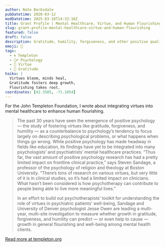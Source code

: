 ```yaml
---
author: Nate Barksdale
pubDatetime: 2020-03-12
modDatetime: 2025-03-18T14:32:16Z
title: Grant Profile | Mental Healthcare, Virtue, and Human Flourishing
slug: grant-profile-mental-healthcare-virtue-and-human-flourishing
featured: false
draft: false
description: Gratitude, humility, forgiveness, and other positive qualities may have a lot to offer in both psychological research and clinical practice.
emoji: 🧠
tags:
  - 🌀 Templeton
  - 🧘‍♂️ Psychology
  - 🥗 Virtue
  - 🙏 Gratitude
haiku: |
  Virtues bloom, minds heal,  
  Gratitude fosters deep growth,  
  Flourishing takes root.
coordinates: [42.3505, -71.1054]
---
```


For the John Templeton Foundation, I wrote about integrating virtues into mental healthcare to enhance human flourishing.

> The past 30 years have seen the emergence of positive psychology — the study of fostering virtues like gratitude, forgiveness, and humility — as a counterbalance to psychology’s tendency to focus largely on describing psychological problems, or what happens when things go wrong. While positive psychology has made headway in fields like education, its findings have yet to be integrated into many psychologists’ and psychiatrists’ mental healthcare practices. “Thus far, the vast amount of positive psychology research has had a pretty limited impact on frontline clinical practice,” says Steven Sandage, a professor of the psychology of religion and theology at Boston University. “There’s tons of research on various virtues, but very little of it is in clinical studies, so it’s had a limited impact on clinicians. What hasn’t been considered is how psychotherapy can contribute to people being able to live more meaningful lives.”
>
> In an effort to build out psychotherapists’ toolkit for understanding the role of virtues in psychiatric patients’ well-being, Sandage and University of Denver psychologist Jesse Owen are leading a multi-year, multi-site investigation to measure whether growth in gratitude, forgiveness, and humility can predict — or even help to cause — growth in general flourishing and well-being among mental health clients.

[Read more at templeton.org](https://www.templeton.org/grant/mental-healthcare-virtue-and-human-flourishing-2)
